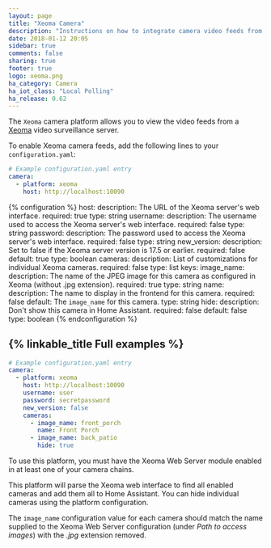 ```yaml
---
layout: page
title: "Xeoma Camera"
description: "Instructions on how to integrate camera video feeds from a Xeoma server in Home Assistant"
date: 2018-01-12 20:05
sidebar: true
comments: false
sharing: true
footer: true
logo: xeoma.png
ha_category: Camera
ha_iot_class: "Local Polling"
ha_release: 0.62
---
```


The `Xeoma` camera platform allows you to view the video feeds from a [Xeoma](http://felenasoft.com/xeoma) video surveillance server.

To enable Xeoma camera feeds, add the following lines to your `configuration.yaml`:

```yaml
# Example configuration.yaml entry
camera:
  - platform: xeoma
    host: http://localhost:10090
```

{% configuration %}
host:
  description: The URL of the Xeoma server's web interface.
  required: true
  type: string
username:
  description: The username used to access the Xeoma server's web interface.
  required: false
  type: string
password:
  description: The password used to access the Xeoma server's web interface.
  required: false
  type: string
new_version:
  description: Set to false if the Xeoma server version is 17.5 or earlier.
  required: false
  default: true
  type: boolean
cameras:
  description: List of customizations for individual Xeoma cameras.
  required: false
  type: list
  keys:
    image_name:
      description: The name of the JPEG image for this camera as configured in Xeoma (without .jpg extension).
      required: true
      type: string
    name:
      description: The name to display in the frontend for this camera.
      required: false
      default: The `image_name` for this camera.
      type: string
    hide:
      description: Don't show this camera in Home Assistant.
      required: false
      default: false
      type: boolean
{% endconfiguration %}

## {% linkable_title Full examples %}

```yaml
# Example configuration.yaml entry
camera:
  - platform: xeoma
    host: http://localhost:10090
    username: user
    password: secretpassword
    new_version: false
    cameras:
      - image_name: front_porch
        name: Front Porch
      - image_name: back_patio
        hide: true
```

To use this platform, you must have the Xeoma Web Server module enabled in at least one of your camera chains.

This platform will parse the Xeoma web interface to find all enabled cameras and add them all to Home Assistant. You can hide individual cameras using the platform configuration.

The `image_name` configuration value for each camera should match the name supplied to the Xeoma Web Server configuration (under _Path to access images_) with the _.jpg_ extension removed.
